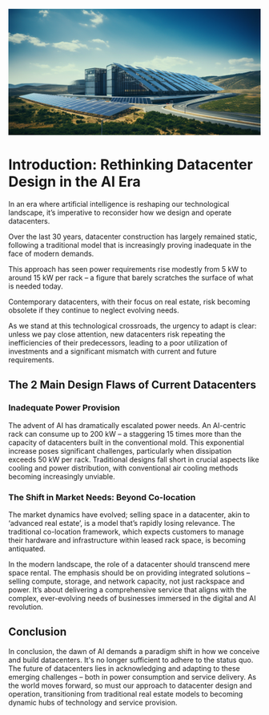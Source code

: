 ![Reimagining Datacenters in the Age of AI](img/solar.png)

# Introduction: Rethinking Datacenter Design in the AI Era

In an era where artificial intelligence is reshaping our technological landscape, it’s imperative to reconsider how we design and operate datacenters. 

Over the last 30 years, datacenter construction has largely remained static, following a traditional model that is increasingly proving inadequate in the face of modern demands. 

This approach has seen power requirements rise modestly from 5 kW to around 15 kW per rack – a figure that barely scratches the surface of what is needed today.

Contemporary datacenters, with their focus on real estate, risk becoming obsolete if they continue to neglect evolving needs. 

As we stand at this technological crossroads, the urgency to adapt is clear: unless we pay close attention, new datacenters risk repeating the inefficiencies of their predecessors, leading to a poor utilization of investments and a significant mismatch with current and future requirements.


## The 2 Main Design Flaws of Current Datacenters

### Inadequate Power Provision

The advent of AI has dramatically escalated power needs. An AI-centric rack can consume up to 200 kW – a staggering 15 times more than the capacity of datacenters built in the conventional mold. This exponential increase poses significant challenges, particularly when dissipation exceeds 50 kW per rack. Traditional designs fall short in crucial aspects like cooling and power distribution, with conventional air cooling methods becoming increasingly unviable.

### The Shift in Market Needs: Beyond Co-location

The market dynamics have evolved; selling space in a datacenter, akin to ‘advanced real estate’, is a model that’s rapidly losing relevance. The traditional co-location framework, which expects customers to manage their hardware and infrastructure within leased rack space, is becoming antiquated.

In the modern landscape, the role of a datacenter should transcend mere space rental. The emphasis should be on providing integrated solutions – selling compute, storage, and network capacity, not just rackspace and power. It’s about delivering a comprehensive service that aligns with the complex, ever-evolving needs of businesses immersed in the digital and AI revolution.

## Conclusion

In conclusion, the dawn of AI demands a paradigm shift in how we conceive and build datacenters. It's no longer sufficient to adhere to the status quo. The future of datacenters lies in acknowledging and adapting to these emerging challenges – both in power consumption and service delivery. As the world moves forward, so must our approach to datacenter design and operation, transitioning from traditional real estate models to becoming dynamic hubs of technology and service provision.